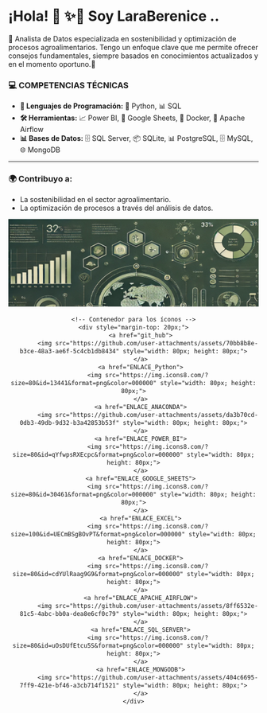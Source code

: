 # ¡Hola! 👋 ✨🔭 Soy LaraBerenice ..

🌱 Analista de Datos especializada en sostenibilidad y optimización de procesos agroalimentarios. Tengo un enfoque clave que me permite ofrecer consejos fundamentales, siempre basados en conocimientos actualizados y en el momento oportuno.🌱

### 💻 COMPETENCIAS TÉCNICAS
- **🔧 Lenguajes de Programación:** 🐍 Python, 📊 SQL
- **🛠 Herramientas:** 📈 Power BI, 📅 Google Sheets, 🐳 Docker, 🚀 Apache Airflow
- **📊 Bases de Datos:** 🗄️ SQL Server, 📦 SQLite, 📊 PostgreSQL, 🗄️ MySQL, 🌐 MongoDB

---

### 🌍 Contribuyo a:
- La sostenibilidad en el sector agroalimentario.
- La optimización de procesos a través del análisis de datos.

<div style="text-align: center;">
    <!-- Imagen principal -->
    <img src="https://github.com/LaraBerenice/Repo_Imagenes/blob/main/xx.png" style="width: auto; height: auto; max-width: 100%;">

    <!-- Contenedor para los íconos -->
    <div style="margin-top: 20px;">
        <a href="git_hub">
            <img src="https://github.com/user-attachments/assets/70bb8b8e-b3ce-48a3-ae6f-5c4cb1db8434" style="width: 80px; height: 80px;">
        </a>
        <a href="ENLACE_Python">
            <img src="https://img.icons8.com/?size=80&id=13441&format=png&color=000000" style="width: 80px; height: 80px;">
        </a>
        <a href="ENLACE_ANACONDA">
            <img src="https://github.com/user-attachments/assets/da3b70cd-0db3-49db-9d32-b3a42853b53f" style="width: 80px; height: 80px;">
        </a>
        <a href="ENLACE_POWER_BI">
            <img src="https://img.icons8.com/?size=80&id=qYfwpsRXEcpc&format=png&color=000000" style="width: 80px; height: 80px;">
        </a>
        <a href="ENLACE_GOOGLE_SHEETS">
            <img src="https://img.icons8.com/?size=80&id=30461&format=png&color=000000" style="width: 80px; height: 80px;">
        </a>
        <a href="ENLACE_EXCEL">
            <img src="https://img.icons8.com/?size=100&id=UECmBSgBOvPT&format=png&color=000000" style="width: 80px; height: 80px;">
        </a>
        <a href="ENLACE_DOCKER">
            <img src="https://img.icons8.com/?size=80&id=cdYUlRaag9G9&format=png&color=000000" style="width: 80px; height: 80px;">
        </a>
        <a href="ENLACE_APACHE_AIRFLOW">
            <img src="https://github.com/user-attachments/assets/8ff6532e-81c5-4abc-bb0a-dea8e6cf0c79" style="width: 80px; height: 80px;">
        </a>
        <a href="ENLACE_SQL_SERVER">
            <img src="https://img.icons8.com/?size=80&id=uOsDUfEtcu5S&format=png&color=000000" style="width: 80px; height: 80px;">
        </a>
        <a href="ENLACE_MONGODB">
            <img src="https://github.com/user-attachments/assets/404c6695-7ff9-421e-bf46-a3cb714f1521" style="width: 80px; height: 80px;">
        </a>
    </div>
</div>



